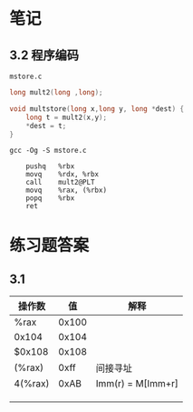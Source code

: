 # 笔记

## 3.2 程序编码

`mstore.c`

```c++
long mult2(long ,long);

void multstore(long x,long y, long *dest) {
    long t = mult2(x,y);
    *dest = t;
}
```

```shell
gcc -Og -S mstore.c 
```

```assembly
	pushq	%rbx
	movq	%rdx, %rbx
	call	mult2@PLT
	movq	%rax, (%rbx)
	popq	%rbx
	ret

```

# 练习题答案

## 3.1

| 操作数  | 值    | 解释              |
| ------- | ----- | ----------------- |
| %rax    | 0x100 |                   |
| 0x104   | 0x104 |                   |
| $0x108  | 0x108 |                   |
| (%rax)  | 0xff  | 间接寻址          |
| 4(%rax) | 0xAB  | Imm(r) = M[Imm+r] |
|         |       |                   |
|         |       |                   |
|         |       |                   |













